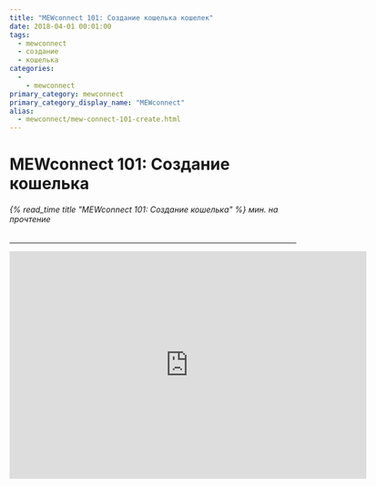 ```yaml
---
title: "MEWconnect 101: Создание кошелька кошелек"
date: 2018-04-01 00:01:00
tags:
  - mewconnect
  - создание
  - кошелька
categories:
  - 
    - mewconnect
primary_category: mewconnect
primary_category_display_name: "MEWconnect"
alias:
  - mewconnect/mew-connect-101-create.html
---
```


# **MEWconnect 101: Создание кошелька**

###### {% read_time title "MEWconnect 101: Создание кошелька" %} мин. на прочтение

* * *

<div class="youtube-video">
<iframe width="627" height="400" src="https://www.youtube.com/embed/p2q6qrcKtj8" frameborder="0" allow="accelerometer; autoplay; encrypted-media; gyroscope; picture-in-picture" allowfullscreen mark="crwd-mark"></iframe>
</div>
